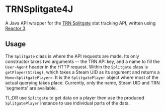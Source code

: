 # TRNSplitgate4J

A Java API wrapper for the [TRN Splitgate](https://tracker.gg/splitgate) stat tracking API, written using [Reactor 3](https://projectreactor.io).

## Usage

The `Splitgate` class is where the API requests are made. Its only constructor takes two arguments -- the TRN API key, and a name to fill the `User-Agent` header in the HTTP request.
Within the `Splitgate` class is `getPlayer(String)`, which takes a Steam UID as its argument and returns a `Mono<SplitgatePlayer>`.
It is the `SplitgatePlayer` object where most of the actual querying takes place. Currently, only the name, Steam UID and TRN 'segments' are available.

TL;DR use `Splitgate` to get data on a player then use the produced `SplitgatePlayer` instance to use individual parts of the data.
